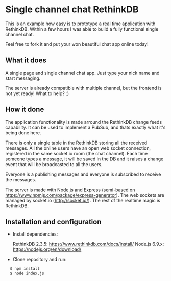 # Single channel chat RethinkDB

This is an example how easy is to prototype a real time application with RethinkDB.
Within a few hours I was able to build a fully functional single channel chat.

Feel free to fork it and put your won beautiful chat app online today!

## What it does

A single page and single channel chat app.
Just type your nick name and start messaging.

The server is already compatible with multiple channel, but the frontend is not yet ready! What to help? :)

## How it done

The application functionality is made arround the RethinkDB change feeds capability.
It can be used to implement a PubSub, and thats exactly what it's being done here.

There is only a single table in the RethinkDB storing all the received messages. All the online users have an open web socket connection, registered in the same socket.io room (the chat channel). Each time someone types a message, it will be saved in the DB and it raises a change event that will be broadcasted to all the users.

Everyone is a publishing messages and everyone is subscribed to receive the messages.

The server is made with Node.js and Express (semi-based on https://www.npmjs.com/package/express-generator).
The web sockets are managed by socket.io (http://socket.io/).
The rest of the realtime magic is RethinkDB.


## Installation and configuration

- Install dependencies:

  RethinkDB 2.3.5: https://www.rethinkdb.com/docs/install/
  Node.js 6.9.x: https://nodejs.org/en/download/

- Clone repository and run:
```bash
  $ npm install
  $ node index.js
```
